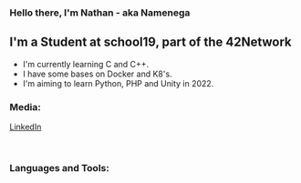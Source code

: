 ### Hello there, I'm Nathan - aka Namenega

## I'm a Student at school19, part of the 42Network
- I'm currently learning C and C++.
- I have some bases on Docker and K8's.
- I'm aiming to learn Python, PHP and Unity in 2022.

### Media:

<!-- [<img align="left" alt="LinkedIn" width="22px" src="https://cdn.jsdeliver.net/npm/simple-icons@v3/icons/linkedin.svg" />] -->
[LinkedIn]

<br />

### Languages and Tools:


[LinkedIn]: https://www.linkedin.com/in/nathan-menegalli-16a501223/
